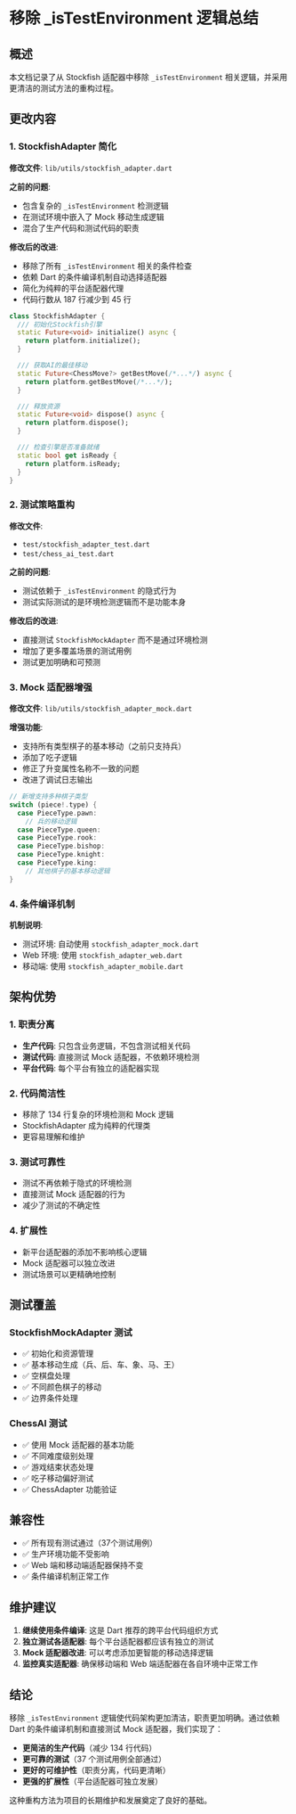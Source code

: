 # 移除 _isTestEnvironment 逻辑总结

## 概述

本文档记录了从 Stockfish 适配器中移除 `_isTestEnvironment` 相关逻辑，并采用更清洁的测试方法的重构过程。

## 更改内容

### 1. StockfishAdapter 简化

**修改文件**: `lib/utils/stockfish_adapter.dart`

**之前的问题**:
- 包含复杂的 `_isTestEnvironment` 检测逻辑
- 在测试环境中嵌入了 Mock 移动生成逻辑
- 混合了生产代码和测试代码的职责

**修改后的改进**:
- 移除了所有 `_isTestEnvironment` 相关的条件检查
- 依赖 Dart 的条件编译机制自动选择适配器
- 简化为纯粹的平台适配器代理
- 代码行数从 187 行减少到 45 行

```dart
class StockfishAdapter {
  /// 初始化Stockfish引擎
  static Future<void> initialize() async {
    return platform.initialize();
  }

  /// 获取AI的最佳移动
  static Future<ChessMove?> getBestMove(/*...*/) async {
    return platform.getBestMove(/*...*/);
  }

  /// 释放资源
  static Future<void> dispose() async {
    return platform.dispose();
  }

  /// 检查引擎是否准备就绪
  static bool get isReady {
    return platform.isReady;
  }
}
```

### 2. 测试策略重构

**修改文件**: 
- `test/stockfish_adapter_test.dart`
- `test/chess_ai_test.dart`

**之前的问题**:
- 测试依赖于 `_isTestEnvironment` 的隐式行为
- 测试实际测试的是环境检测逻辑而不是功能本身

**修改后的改进**:
- 直接测试 `StockfishMockAdapter` 而不是通过环境检测
- 增加了更多覆盖场景的测试用例
- 测试更加明确和可预测

### 3. Mock 适配器增强

**修改文件**: `lib/utils/stockfish_adapter_mock.dart`

**增强功能**:
- 支持所有类型棋子的基本移动（之前只支持兵）
- 添加了吃子逻辑
- 修正了升变属性名称不一致的问题
- 改进了调试日志输出

```dart
// 新增支持多种棋子类型
switch (piece!.type) {
  case PieceType.pawn:
    // 兵的移动逻辑
  case PieceType.queen:
  case PieceType.rook:
  case PieceType.bishop:
  case PieceType.knight:
  case PieceType.king:
    // 其他棋子的基本移动逻辑
}
```

### 4. 条件编译机制

**机制说明**:
- 测试环境: 自动使用 `stockfish_adapter_mock.dart`
- Web 环境: 使用 `stockfish_adapter_web.dart`
- 移动端: 使用 `stockfish_adapter_mobile.dart`

## 架构优势

### 1. 职责分离
- **生产代码**: 只包含业务逻辑，不包含测试相关代码
- **测试代码**: 直接测试 Mock 适配器，不依赖环境检测
- **平台代码**: 每个平台有独立的适配器实现

### 2. 代码简洁性
- 移除了 134 行复杂的环境检测和 Mock 逻辑
- StockfishAdapter 成为纯粹的代理类
- 更容易理解和维护

### 3. 测试可靠性
- 测试不再依赖于隐式的环境检测
- 直接测试 Mock 适配器的行为
- 减少了测试的不确定性

### 4. 扩展性
- 新平台适配器的添加不影响核心逻辑
- Mock 适配器可以独立改进
- 测试场景可以更精确地控制

## 测试覆盖

### StockfishMockAdapter 测试
- ✅ 初始化和资源管理
- ✅ 基本移动生成（兵、后、车、象、马、王）
- ✅ 空棋盘处理
- ✅ 不同颜色棋子的移动
- ✅ 边界条件处理

### ChessAI 测试
- ✅ 使用 Mock 适配器的基本功能
- ✅ 不同难度级别处理
- ✅ 游戏结束状态处理
- ✅ 吃子移动偏好测试
- ✅ ChessAdapter 功能验证

## 兼容性

- ✅ 所有现有测试通过（37个测试用例）
- ✅ 生产环境功能不受影响
- ✅ Web 端和移动端适配器保持不变
- ✅ 条件编译机制正常工作

## 维护建议

1. **继续使用条件编译**: 这是 Dart 推荐的跨平台代码组织方式
2. **独立测试各适配器**: 每个平台适配器都应该有独立的测试
3. **Mock 适配器改进**: 可以考虑添加更智能的移动选择逻辑
4. **监控真实适配器**: 确保移动端和 Web 端适配器在各自环境中正常工作

## 结论

移除 `_isTestEnvironment` 逻辑使代码架构更加清洁，职责更加明确。通过依赖 Dart 的条件编译机制和直接测试 Mock 适配器，我们实现了：

- **更简洁的生产代码**（减少 134 行代码）
- **更可靠的测试**（37 个测试用例全部通过）
- **更好的可维护性**（职责分离，代码更清晰）
- **更强的扩展性**（平台适配器可独立发展）

这种重构方法为项目的长期维护和发展奠定了良好的基础。